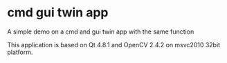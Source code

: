 cmd gui twin app
================

A simple demo on a cmd and gui twin app with the same function


This application is based on Qt 4.8.1 and OpenCV 2.4.2 on msvc2010 32bit platform.
